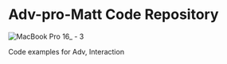 # Adv-pro-Matt Code Repository

![MacBook Pro 16_ - 3](https://github.com/supy1125/Adv-pro-Matt/assets/158603144/7a0aeed7-f5ea-4f88-b484-7fb04874ea2d)


Code examples for Adv, Interaction
